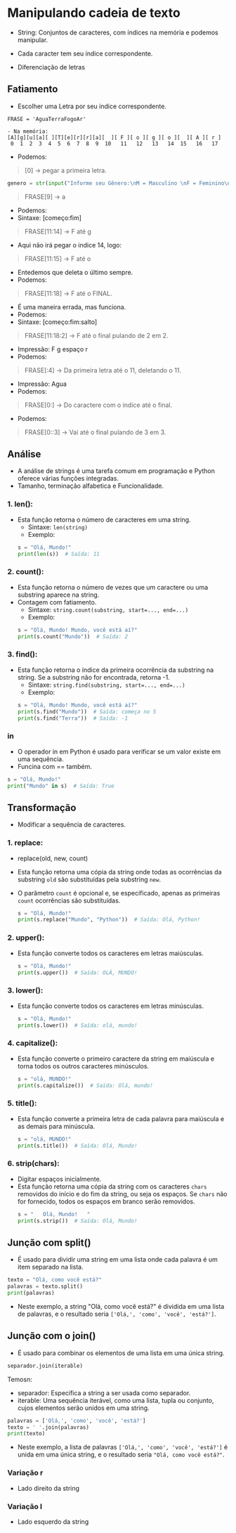 # Manipulando cadeia de texto
- String: Conjuntos de caracteres, com índices na memória e podemos manipular.

- Cada caracter tem seu índice correspondente. 
- Diferenciação de letras
## Fatiamento
- Escolher uma Letra por seu índice correspondente. 
``` 
FRASE = 'AguaTerraFogoAr'

- Na memória:
[A][g][u][a][ ][T][e][r][r][a][  ][ F ][ o ][ g ][ o ][  ][ A ][ r ]
 0  1  2  3  4  5  6  7  8  9  10   11   12   13   14  15   16   17

```
- Podemos:
> [0] -> pegar a primeira letra.
```python
genero = str(input("Informe seu Gênero:\nM = Masculino \nF = Feminino\n")).strip().upper()[0]
```
> FRASE[9] -> a
- Podemos: 
- Sintaxe: [começo:fim]
> FRASE[11:14] -> F até g
- Aqui não irá pegar o indice 14, logo:
>  FRASE[11:15] -> F até o 
- Entedemos que deleta o último sempre.
- Podemos:
>  FRASE[11:18] -> F até o FINAL. 
- É uma maneira errada, mas funciona.
- Podemos:
- Sintaxe: [começo:fim:salto]
>  FRASE[11:18:2] -> F até o final pulando de 2 em 2. 
- Impressão: F g espaço r
- Podemos:
>  FRASE[:4] -> Da primeira letra até o 11, deletando o 11.
- Impressão: Agua
- Podemos:
>  FRASE[0:] -> Do caractere com o indice até o final.
- Podemos:
> FRASE[0::3] -> Vai até o final pulando de 3 em 3.

## Análise 
- A análise de strings é uma tarefa comum em programação e Python oferece várias funções integradas.
- Tamanho, terminação alfabetica e Funcionalidade.

### 1. len():
-  Esta função retorna o número de caracteres em uma string.
    - Sintaxe: `len(string)`
    - Exemplo:
    ```python
    s = "Olá, Mundo!"
    print(len(s))  # Saída: 11
    ```

### 2. count():
 - Esta função retorna o número de vezes que um caractere ou uma substring aparece na string.
 - Contagem com fatiamento.
    - Sintaxe: `string.count(substring, start=..., end=...)`
    - Exemplo:
    ```python
    s = "Olá, Mundo! Mundo, você está aí?"
    print(s.count("Mundo"))  # Saída: 2
    ```

### 3. find():
 - Esta função retorna o índice da primeira ocorrência da substring na string. Se a substring não for encontrada, retorna -1.
    - Sintaxe: `string.find(substring, start=..., end=...)`
    - Exemplo:
    ```python
    s = "Olá, Mundo! Mundo, você está aí?"
    print(s.find("Mundo"))  # Saída: começa no 5
    print(s.find("Terra"))  # Saída: -1
    ```
### in
- O operador in em Python é usado para verificar se um valor existe em uma sequência.
- Funcina com == também. 
``` Python
s = "Olá, Mundo!"
print("Mundo" in s)  # Saída: True
```

## Transformação
- Modificar a sequência de caracteres.

### 1. replace:
- replace(old, new, count)
-  Esta função retorna uma cópia da string onde todas as ocorrências da substring `old` são substituídas pela substring `new`.
-  O parâmetro `count` é opcional e, se especificado, apenas as primeiras `count` ocorrências são substituídas.

    ```python
    s = "Olá, Mundo!"
    print(s.replace("Mundo", "Python"))  # Saída: Olá, Python!
    ```

### 2. upper():
- Esta função converte todos os caracteres em letras maiúsculas.
    ```python
    s = "Olá, Mundo!"
    print(s.upper())  # Saída: OLÁ, MUNDO!
    ```

### 3. lower(): 
- Esta função converte todos os caracteres em letras minúsculas.
    ```python
    s = "Olá, Mundo!"
    print(s.lower())  # Saída: olá, mundo!
    ```

### 4. capitalize(): 
- Esta função converte o primeiro caractere da string em maiúscula e torna todos os outros caracteres minúsculos.
    ```python
    s = "olá, MUNDO!"
    print(s.capitalize())  # Saída: Olá, mundo!
    ```

### 5. title():
- Esta função converte a primeira letra de cada palavra para maiúscula e as demais para minúscula.
    ```python
    s = "olá, MUNDO!"
    print(s.title())  # Saída: Olá, Mundo!
    ```

### 6. strip(chars):
- Digitar espaços inicialmente. 
- Esta função retorna uma cópia da string com os caracteres `chars` removidos do início e do fim da string, ou seja os espaços. Se `chars` não for fornecido, todos os espaços em branco serão removidos.
    ```python
    s = "   Olá, Mundo!   "
    print(s.strip())  # Saída: Olá, Mundo!
    ```

## Junção com split()
- É usado para dividir uma string em uma lista onde cada palavra é um item separado na lista.

```python
texto = "Olá, como você está?"
palavras = texto.split()
print(palavras)
```

- Neste exemplo, a string "Olá, como você está?" é dividida em uma lista de palavras, e o resultado seria `['Olá,', 'como', 'você', 'está?']`.

## Junção com o join()
- É usado para combinar os elementos de uma lista em uma única string.

```python
separador.join(iterable)
```
Temosn: 
- separador: Especifica a string a ser usada como separador.
- iterable: Uma sequência iterável, como uma lista, tupla ou conjunto, cujos elementos serão unidos em uma string.

```python
palavras = ['Olá,', 'como', 'você', 'está?']
texto = ' '.join(palavras)
print(texto)
```

- Neste exemplo, a lista de palavras `['Olá,', 'como', 'você', 'está?']` é unida em uma única string, e o resultado seria `"Olá, como você está?"`.

### Variação r
- Lado direito da string

### Variação l
- Lado esquerdo da string